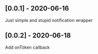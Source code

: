 ## [0.0.1] - 2020-06-16
Just simple and stupid notification wrapper

## [0.0.2] - 2020-06-18
Add onToken callback